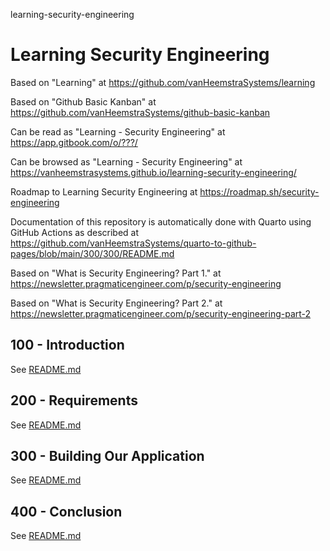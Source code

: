 learning-security-engineering
# Learning Security Engineering

Based on "Learning" at https://github.com/vanHeemstraSystems/learning

Based on "Github Basic Kanban" at https://github.com/vanHeemstraSystems/github-basic-kanban

Can be read as "Learning - Security Engineering" at https://app.gitbook.com/o/???/

Can be browsed as "Learning - Security Engineering" at https://vanheemstrasystems.github.io/learning-security-engineering/

Roadmap to Learning Security Engineering at https://roadmap.sh/security-engineering

Documentation of this repository is automatically done with Quarto using GitHub Actions as described at https://github.com/vanHeemstraSystems/quarto-to-github-pages/blob/main/300/300/README.md

Based on "What is Security Engineering? Part 1." at https://newsletter.pragmaticengineer.com/p/security-engineering

Based on "What is Security Engineering? Part 2." at https://newsletter.pragmaticengineer.com/p/security-engineering-part-2

## 100 - Introduction

See [README.md](./100/README.md)

## 200 - Requirements

See [README.md](./200/README.md)

## 300 - Building Our Application

See [README.md](./300/README.md)

## 400 - Conclusion

See [README.md](./400/README.md)

